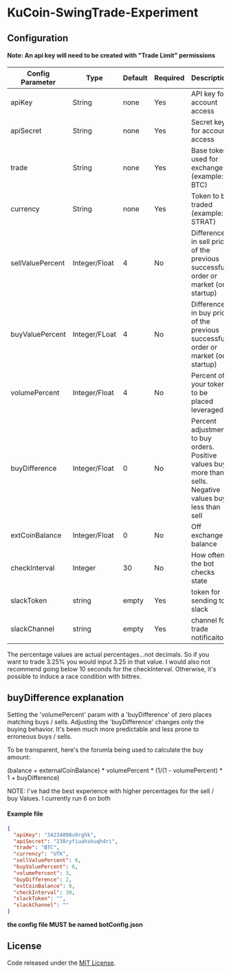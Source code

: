 # KuCoin-SwingTrade-Experiment


## Configuration

#### Note: An api key will need to be created with "Trade Limit" permissions

| Config Parameter  |  Type |  Default | Required  |  Description |
|---|---|---|---|---|
| apiKey  |  String |  none | Yes  |  API key for account access |
| apiSecret  | String  |  none |  Yes |  Secret key for account access |
| trade  | String  |  none | Yes | Base token used for exchange (example: BTC)  |
| currency | String  | none  |  Yes | Token to be traded (example: STRAT) |
| sellValuePercent  | Integer/Float  | 4  |  No | Difference in sell price of the previous successful order or market (on startup)  | 
| buyValuePercent  |  Integer/FLoat |  4 |  No | Difference in buy price of the previous successful order or market (on startup)   | 
| volumePercent  | Integer/Float  | 4  | No  |  Percent of your tokens to be placed leveraged | 
| buyDifference  |  Integer/Float |  0 |  No |  Percent adjustment to buy orders. Positive values buy more than sells. Negative values buys less than sell | 
| extCoinBalance | Integer/Float | 0| No | Off exchange balance|
| checkInterval | Integer | 30| No | How often the bot checks state|
| slackToken | string | empty | Yes | token for sending to slack |
| slackChannel | string | empty | Yes | channel for trade notificaiton | 


The percentage values are actual percentages...not decimals. So if you want to trade 3.25% you would input 3.25 in that value. I would also not recommend going below 10 seconds for the checkInterval. Otherwise, it's possible to induce a race condition with bittrex.

## buyDifference explanation

Setting the 'volumePercent' param with a 'buyDifference' of zero places matching buys / sells. Adjusting the 'buyDifference' changes only the buying behavior. It's been much more predictable and less prone to erroneous buys / sells.

To be transparent, here's the forumla being used to calculate the buy amount:

(balance + externalCoinBalance) * volumePercent * (1/(1 - volumePercent) * 1 + buyDifference)

NOTE: I've had the best experience with higher percentages for the sell / buy Values. I currently run 6 on both


#### Example file 

```json
{
  "apiKey": "34234898u9rghk",
  "apiSecret": "238ryfiuahskuqh4ri",
  "trade": "BTC",
  "currency": "UTK",
  "sellValuePercent": 6,
  "buyValuePercent": 6,
  "volumePercent": 3,
  "buyDifference": 2,
  "extCoinBalance": 0,
  "checkInterval": 30,
  "slackToken": "",
  "slackChannel": ""
}
```
__the config file MUST be named botConfig.json__

## License
Code released under the [MIT License](https://github.com/jufkes/bittrexBot/master/LICENSE).

